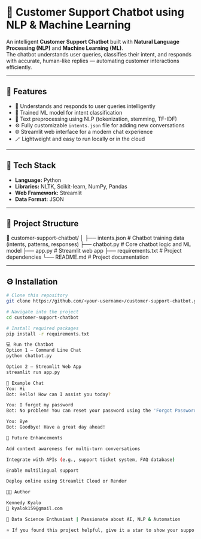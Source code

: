 # 🤖 Customer Support Chatbot using NLP & Machine Learning

An intelligent **Customer Support Chatbot** built with **Natural Language Processing (NLP)** and **Machine Learning (ML)**.  
The chatbot understands user queries, classifies their intent, and responds with accurate, human-like replies — automating customer interactions efficiently.

---

## 🚀 Features
- 💬 Understands and responds to user queries intelligently  
- 🧠 Trained ML model for intent classification  
- 🧹 Text preprocessing using NLP (tokenization, stemming, TF-IDF)  
- ⚙️ Fully customizable `intents.json` file for adding new conversations  
- 🌐 Streamlit web interface for a modern chat experience  
- 🪄 Lightweight and easy to run locally or in the cloud  

---

## 🧩 Tech Stack
- **Language:** Python  
- **Libraries:** NLTK, Scikit-learn, NumPy, Pandas  
- **Web Framework:** Streamlit  
- **Data Format:** JSON  

---

## 📂 Project Structure

📁 customer-support-chatbot/
│
├── intents.json # Chatbot training data (intents, patterns, responses)
├── chatbot.py # Core chatbot logic and ML model
├── app.py # Streamlit web app
├── requirements.txt # Project dependencies
└── README.md # Project documentation


---

## ⚙️ Installation
```bash
# Clone this repository
git clone https://github.com/<your-username>/customer-support-chatbot.git

# Navigate into the project
cd customer-support-chatbot

# Install required packages
pip install -r requirements.txt

💻 Run the Chatbot
Option 1 — Command Line Chat
python chatbot.py

Option 2 — Streamlit Web App
streamlit run app.py

💬 Example Chat
You: Hi  
Bot: Hello! How can I assist you today?

You: I forgot my password  
Bot: No problem! You can reset your password using the 'Forgot Password' link.

You: Bye  
Bot: Goodbye! Have a great day ahead!

🌟 Future Enhancements

Add context awareness for multi-turn conversations

Integrate with APIs (e.g., support ticket system, FAQ database)

Enable multilingual support

Deploy online using Streamlit Cloud or Render

👨‍💻 Author

Kennedy Kyalo
📧 kyalok159@gmail.com

💼 Data Science Enthusiast | Passionate about AI, NLP & Automation

⭐ If you found this project helpful, give it a star to show your support!
